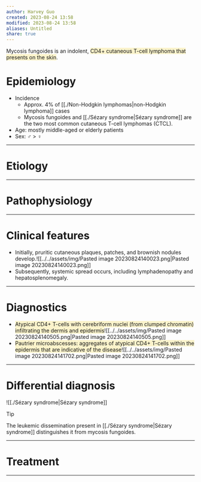 ```yaml
---
author: Harvey Guo
created: 2023-08-24 13:58
modified: 2023-08-24 13:58
aliases: Untitled
share: true
---
```

Mycosis fungoides is an indolent, <span style="background:rgba(240, 200, 0, 0.2)">CD4+ cutaneous T-cell lymphoma that presents on the skin</span>.
# Epidemiology
- Incidence
	- Approx. 4% of [[./Non-Hodgkin lymphomas|non-Hodgkin lymphoma]] cases
	- Mycosis fungoides and [[./Sézary syndrome|Sézary syndrome]] are the two most common cutaneous T-cell lymphomas (CTCL).
- Age: mostly middle-aged or elderly patients
- Sex: ♂ > ♀

---
# Etiology


---
# Pathophysiology


---
# Clinical features
- Initially, pruritic cutaneous plaques, patches, and brownish nodules develop.![[../../assets/img/Pasted image 20230824140023.png|Pasted image 20230824140023.png]]
- Subsequently, systemic spread occurs, including lymphadenopathy and hepatosplenomegaly.

---
# Diagnostics
- <span style="background:rgba(240, 200, 0, 0.2)">Atypical CD4+ T-cells with cerebriform nuclei (from clumped chromatin) infiltrating the dermis and epidermis</span>![[../../assets/img/Pasted image 20230824140505.png|Pasted image 20230824140505.png]]
- <span style="background:rgba(240, 200, 0, 0.2)">Pautrier microabscesses: aggregates of atypical CD4+ T-cells within the epidermis that are indicative of the disease</span>![[../../assets/img/Pasted image 20230824141702.png|Pasted image 20230824141702.png]]

---
# Differential diagnosis
![[./Sézary syndrome|Sézary syndrome]]
>[!tip] 
>The leukemic dissemination present in [[./Sézary syndrome|Sézary syndrome]] distinguishes it from mycosis fungoides.

---
# Treatment


---
